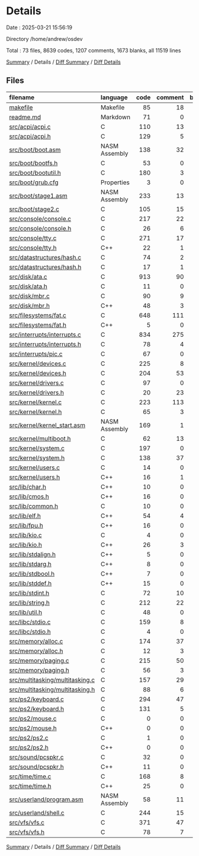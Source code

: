 # Details

Date : 2025-03-21 15:56:19

Directory /home/andrew/osdev

Total : 73 files,  8639 codes, 1207 comments, 1673 blanks, all 11519 lines

[Summary](results.md) / Details / [Diff Summary](diff.md) / [Diff Details](diff-details.md)

## Files
| filename | language | code | comment | blank | total |
| :--- | :--- | ---: | ---: | ---: | ---: |
| [makefile](/makefile) | Makefile | 85 | 18 | 21 | 124 |
| [readme.md](/readme.md) | Markdown | 71 | 0 | 13 | 84 |
| [src/acpi/acpi.c](/src/acpi/acpi.c) | C | 110 | 13 | 20 | 143 |
| [src/acpi/acpi.h](/src/acpi/acpi.h) | C | 129 | 5 | 20 | 154 |
| [src/boot/boot.asm](/src/boot/boot.asm) | NASM Assembly | 138 | 32 | 38 | 208 |
| [src/boot/bootfs.h](/src/boot/bootfs.h) | C | 53 | 0 | 5 | 58 |
| [src/boot/bootutil.h](/src/boot/bootutil.h) | C | 180 | 3 | 45 | 228 |
| [src/boot/grub.cfg](/src/boot/grub.cfg) | Properties | 3 | 0 | 0 | 3 |
| [src/boot/stage1.asm](/src/boot/stage1.asm) | NASM Assembly | 233 | 13 | 71 | 317 |
| [src/boot/stage2.c](/src/boot/stage2.c) | C | 105 | 15 | 28 | 148 |
| [src/console/console.c](/src/console/console.c) | C | 217 | 22 | 36 | 275 |
| [src/console/console.h](/src/console/console.h) | C | 26 | 6 | 17 | 49 |
| [src/console/tty.c](/src/console/tty.c) | C | 271 | 17 | 36 | 324 |
| [src/console/tty.h](/src/console/tty.h) | C++ | 22 | 1 | 4 | 27 |
| [src/datastructures/hash.c](/src/datastructures/hash.c) | C | 74 | 2 | 5 | 81 |
| [src/datastructures/hash.h](/src/datastructures/hash.h) | C | 17 | 1 | 6 | 24 |
| [src/disk/ata.c](/src/disk/ata.c) | C | 913 | 90 | 95 | 1,098 |
| [src/disk/ata.h](/src/disk/ata.h) | C | 11 | 0 | 5 | 16 |
| [src/disk/mbr.c](/src/disk/mbr.c) | C | 90 | 9 | 10 | 109 |
| [src/disk/mbr.h](/src/disk/mbr.h) | C++ | 48 | 3 | 9 | 60 |
| [src/filesystems/fat.c](/src/filesystems/fat.c) | C | 648 | 111 | 100 | 859 |
| [src/filesystems/fat.h](/src/filesystems/fat.h) | C++ | 5 | 0 | 3 | 8 |
| [src/interrupts/interrupts.c](/src/interrupts/interrupts.c) | C | 834 | 275 | 115 | 1,224 |
| [src/interrupts/interrupts.h](/src/interrupts/interrupts.h) | C | 78 | 4 | 15 | 97 |
| [src/interrupts/pic.c](/src/interrupts/pic.c) | C | 67 | 0 | 15 | 82 |
| [src/kernel/devices.c](/src/kernel/devices.c) | C | 225 | 8 | 20 | 253 |
| [src/kernel/devices.h](/src/kernel/devices.h) | C | 204 | 53 | 65 | 322 |
| [src/kernel/drivers.c](/src/kernel/drivers.c) | C | 97 | 0 | 17 | 114 |
| [src/kernel/drivers.h](/src/kernel/drivers.h) | C | 20 | 23 | 18 | 61 |
| [src/kernel/kernel.c](/src/kernel/kernel.c) | C | 223 | 113 | 73 | 409 |
| [src/kernel/kernel.h](/src/kernel/kernel.h) | C | 65 | 3 | 9 | 77 |
| [src/kernel/kernel\_start.asm](/src/kernel/kernel_start.asm) | NASM Assembly | 169 | 1 | 30 | 200 |
| [src/kernel/multiboot.h](/src/kernel/multiboot.h) | C | 62 | 13 | 18 | 93 |
| [src/kernel/system.c](/src/kernel/system.c) | C | 197 | 0 | 34 | 231 |
| [src/kernel/system.h](/src/kernel/system.h) | C | 138 | 37 | 54 | 229 |
| [src/kernel/users.c](/src/kernel/users.c) | C | 14 | 0 | 1 | 15 |
| [src/kernel/users.h](/src/kernel/users.h) | C++ | 16 | 1 | 7 | 24 |
| [src/lib/char.h](/src/lib/char.h) | C++ | 10 | 0 | 3 | 13 |
| [src/lib/cmos.h](/src/lib/cmos.h) | C++ | 16 | 0 | 5 | 21 |
| [src/lib/common.h](/src/lib/common.h) | C | 10 | 0 | 2 | 12 |
| [src/lib/elf.h](/src/lib/elf.h) | C++ | 54 | 4 | 10 | 68 |
| [src/lib/fpu.h](/src/lib/fpu.h) | C++ | 16 | 0 | 4 | 20 |
| [src/lib/kio.c](/src/lib/kio.c) | C | 4 | 0 | 2 | 6 |
| [src/lib/kio.h](/src/lib/kio.h) | C++ | 26 | 3 | 11 | 40 |
| [src/lib/stdalign.h](/src/lib/stdalign.h) | C++ | 5 | 0 | 3 | 8 |
| [src/lib/stdarg.h](/src/lib/stdarg.h) | C++ | 8 | 0 | 4 | 12 |
| [src/lib/stdbool.h](/src/lib/stdbool.h) | C++ | 7 | 0 | 4 | 11 |
| [src/lib/stddef.h](/src/lib/stddef.h) | C++ | 15 | 0 | 6 | 21 |
| [src/lib/stdint.h](/src/lib/stdint.h) | C | 72 | 10 | 23 | 105 |
| [src/lib/string.h](/src/lib/string.h) | C | 212 | 22 | 27 | 261 |
| [src/lib/util.h](/src/lib/util.h) | C | 48 | 0 | 19 | 67 |
| [src/libc/stdio.c](/src/libc/stdio.c) | C | 159 | 8 | 16 | 183 |
| [src/libc/stdio.h](/src/libc/stdio.h) | C | 4 | 0 | 2 | 6 |
| [src/memory/alloc.c](/src/memory/alloc.c) | C | 174 | 37 | 32 | 243 |
| [src/memory/alloc.h](/src/memory/alloc.h) | C | 12 | 3 | 8 | 23 |
| [src/memory/paging.c](/src/memory/paging.c) | C | 215 | 50 | 71 | 336 |
| [src/memory/paging.h](/src/memory/paging.h) | C | 56 | 3 | 19 | 78 |
| [src/multitasking/multitasking.c](/src/multitasking/multitasking.c) | C | 157 | 29 | 41 | 227 |
| [src/multitasking/multitasking.h](/src/multitasking/multitasking.h) | C | 88 | 6 | 20 | 114 |
| [src/ps2/keyboard.c](/src/ps2/keyboard.c) | C | 294 | 47 | 61 | 402 |
| [src/ps2/keyboard.h](/src/ps2/keyboard.h) | C | 131 | 5 | 15 | 151 |
| [src/ps2/mouse.c](/src/ps2/mouse.c) | C | 0 | 0 | 1 | 1 |
| [src/ps2/mouse.h](/src/ps2/mouse.h) | C++ | 0 | 0 | 1 | 1 |
| [src/ps2/ps2.c](/src/ps2/ps2.c) | C | 1 | 0 | 0 | 1 |
| [src/ps2/ps2.h](/src/ps2/ps2.h) | C++ | 0 | 0 | 1 | 1 |
| [src/sound/pcspkr.c](/src/sound/pcspkr.c) | C | 32 | 0 | 10 | 42 |
| [src/sound/pcspkr.h](/src/sound/pcspkr.h) | C++ | 11 | 0 | 3 | 14 |
| [src/time/time.c](/src/time/time.c) | C | 168 | 8 | 29 | 205 |
| [src/time/time.h](/src/time/time.h) | C++ | 25 | 0 | 9 | 34 |
| [src/userland/program.asm](/src/userland/program.asm) | NASM Assembly | 58 | 11 | 15 | 84 |
| [src/userland/shell.c](/src/userland/shell.c) | C | 244 | 15 | 36 | 295 |
| [src/vfs/vfs.c](/src/vfs/vfs.c) | C | 371 | 47 | 65 | 483 |
| [src/vfs/vfs.h](/src/vfs/vfs.h) | C | 78 | 7 | 17 | 102 |

[Summary](results.md) / Details / [Diff Summary](diff.md) / [Diff Details](diff-details.md)
